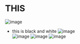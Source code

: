 # THIS
![image](https://user-images.githubusercontent.com/85330429/205476260-0b948727-cc02-4c4d-994e-f41c9e560bc7.png)
* this is black and white
![image](https://user-images.githubusercontent.com/85330429/205476279-ec56dde7-42e4-4ae0-a2eb-db2a165cb532.png)  <br>
![image](https://user-images.githubusercontent.com/85330429/205476306-182c48bf-f8d4-477b-9c31-d46a85d0cb45.png)
![image](https://user-images.githubusercontent.com/85330429/205476394-9b58a529-78fc-4ca2-9658-062568bb23ee.png)
![image](https://user-images.githubusercontent.com/85330429/205476500-b1d9df66-7cac-4f2a-93fc-ae9e00094ff7.png)


